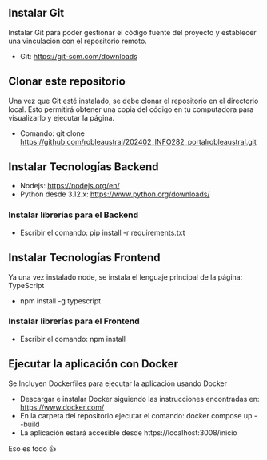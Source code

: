 ## Instalar Git

Instalar Git para poder gestionar el código fuente del proyecto y establecer una vinculación con el repositorio remoto.

- Git: https://git-scm.com/downloads

## Clonar este repositorio

Una vez que Git esté instalado, se debe clonar el repositorio en el directorio local. Esto permitirá obtener una copia del código en tu computadora para visualizarlo y ejecutar la página.

- Comando: git clone https://github.com/robleaustral/202402_INFO282_portalrobleaustral.git

## Instalar Tecnologías Backend

- Nodejs: https://nodejs.org/en/
- Python desde 3.12.x: https://www.python.org/downloads/

### Instalar librerías para el Backend

- Escribir el comando: pip install -r requirements.txt

## Instalar Tecnologías Frontend

Ya una vez instalado node, se instala el lenguaje principal de la página: TypeScript

- npm install -g typescript

### Instalar librerías para el Frontend

- Escribir el comando: npm install

## Ejecutar la aplicación con Docker

Se Incluyen Dockerfiles para ejecutar la aplicación usando Docker

- Descargar e instalar Docker siguiendo las instrucciones encontradas en: https://www.docker.com/
- En la carpeta del repositorio ejecutar el comando:  docker compose up --build
- La aplicación estará accesible desde https://localhost:3008/inicio

Eso es todo 👍
